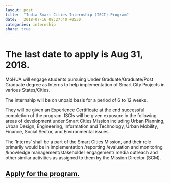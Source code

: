 ```yaml
---
layout: post
title:  "India Smart Cities Internship (ISCI) Program"
date:   2018-07-16 08:27:40 +0530
categories: internship
share: true
---
```

# The last date to apply is Aug 31, 2018.


MoHUA will engage students pursuing Under Graduate/Graduate/Post Graduate degree as Interns to help implementation of Smart City Projects in various States/Cities.

The internship will be on unpaid basis for a period of 6 to 12 weeks.

They will be given an Experience Certificate at the end successful completion of the program. ISCIs will be given exposure in the following areas of development under Smart Cities Mission including Urban Planning, Urban Design, Engineering, Information and Technology, Urban Mobility, Finance, Social Sector, and Environmental issues.

The ‘Interns’ shall be a part of the Smart Cities Mission, and their role primarily would be in implementation /reporting /evaluation and monitoring /knowledge management/stakeholder engagement/ media outreach and other similar activities as assigned to them by the Mission Director (SCM).

## [Apply for the program.](https://smartnet.niua.org/iscfip/internship-form.php)
